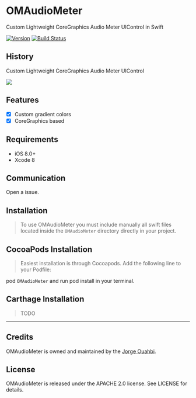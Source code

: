 
# OMAudioMeter

Custom Lightweight CoreGraphics Audio Meter UIControl in Swift

[![Version](https://img.shields.io/cocoapods/v/OMAudioMeter.svg?style=flat)](http://cocoadocs.org/docsets/OMAudioMeter)
[![Build Status](https://travis-ci.org/jaouahbi/OMAudioMeter.svg?branch=master)](https://travis-ci.org/jaouahbi/OMAudioMeter)


## History

Custom Lightweight CoreGraphics Audio Meter UIControl

![](https://github.com/jaouahbi/OMAudioMeter/blob/master/ScreenShot/ScreenShot.png)

## Features

- [x] Custom gradient colors
- [x] CoreGraphics based

## Requirements

- iOS 8.0+
- Xcode 8

## Communication

Open a issue.

## Installation

> To use OMAudioMeter you must include manually all swift files located inside the `OMAudioMeter` directory directly in your project.

## CocoaPods Installation

> Easiest installation is through Cocoapods. Add the following line to your Podfile:

pod `OMAudioMeter`
and run pod install in your terminal.

## Carthage Installation

> TODO

* * *

## Credits

OMAudioMeter is owned and maintained by the [Jorge Ouahbi](https://github.com/jaouahbi).

## License

OMAudioMeter is released under the APACHE 2.0 license. See LICENSE for details.
